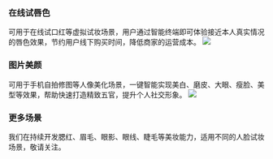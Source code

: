 ﻿### 在线试唇色
可用于在线试口红等虚拟试妆场景，用户通过智能终端即可体验接近本人真实情况的唇色效果，节约用户线下购买时间，降低商家的运营成本。
![](https://main.qcloudimg.com/raw/ff01a415d0f9c50f97d4b9ee0ae6907c.png)

### 图片美颜
可用于手机自拍修图等人像美化场景，一键智能实现美白、磨皮、大眼、瘦脸、美型等效果，帮助快速打造精致五官，提升个人社交形象。
![](https://main.qcloudimg.com/raw/04fd273f11738e75962fdbe45384a7e8.png)

### 更多场景
我们在持续开发腮红、眉毛、眼影、眼线、睫毛等美妆能力，适用不同的人脸试妆场景，敬请关注。